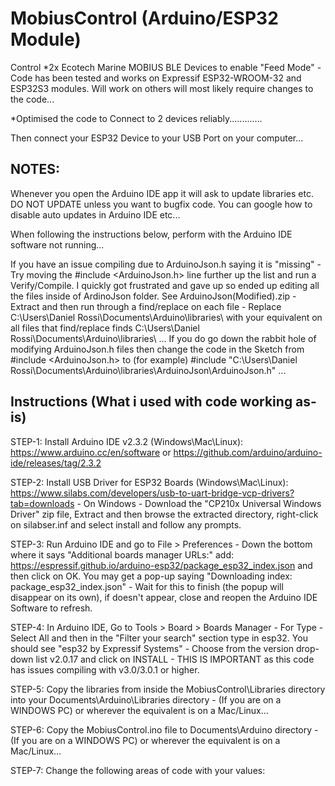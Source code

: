# MobiusControl (Arduino/ESP32 Module)
Control *2x Ecotech Marine MOBIUS BLE Devices to enable "Feed Mode" - Code has been tested and works on Expressif ESP32-WROOM-32 and ESP32S3 modules. Will work on others will most likely require changes to the code...

*Optimised the code to Connect to 2 devices reliably.............


Then connect your ESP32 Device to your USB Port on your computer...

## NOTES: 
Whenever you open the Arduino IDE app it will ask to update libraries etc. DO NOT UPDATE unless you want to bugfix code. You can google how to disable auto updates in Arduino IDE etc...

When following the instructions below, perform with the Arduino IDE software not running...

If you have an issue compiling due to ArduinoJson.h saying it is "missing" - Try moving the #include <ArduinoJson.h> line further up the list and run a Verify/Compile. I quickly got frustrated and gave up so ended up editing all the files inside of ArdinoJson folder. See ArduinoJson(Modified).zip - Extract and then run through a find/replace on each file - Replace C:\Users\Daniel Rossi\Documents\Arduino\libraries\ with your equivalent on all files that find/replace finds C:\Users\Daniel Rossi\Documents\Arduino\libraries\ ... If you do go down the rabbit hole of modifying ArduinoJson.h files then change the code in the Sketch from #include <ArduinoJson.h> to (for example) #include "C:\\Users\\Daniel Rossi\\Documents\\Arduino\\libraries\\ArduinoJson\\ArduinoJson.h" ...     

## Instructions (What i used with code working as-is)
STEP-1: Install Arduino IDE v2.3.2 (Windows\Mac\Linux): https://www.arduino.cc/en/software or https://github.com/arduino/arduino-ide/releases/tag/2.3.2

STEP-2: Install USB Driver for ESP32 Boards (Windows\Mac\Linux): https://www.silabs.com/developers/usb-to-uart-bridge-vcp-drivers?tab=downloads - On Windows - Download the "CP210x Universal Windows Driver" zip file, Extract and then browse the extracted directory, right-click on silabser.inf and select install and follow any prompts. 

STEP-3: Run Arduino IDE and go to File > Preferences - Down the bottom where it says "Additional boards manager URLs:" add: https://espressif.github.io/arduino-esp32/package_esp32_index.json and then click on OK. You may get a pop-up saying "Downloading index: package_esp32_index.json" - Wait for this to finish (the popup will disappear on its own), if doesn't appear, close and reopen the Arduino IDE Software to refresh. 

STEP-4: In Arduino IDE, Go to Tools > Board > Boards Manager - For Type - Select All and then in the "Filter your search" section type in esp32. You should see "esp32 by Expressif Systems" - Choose from the version drop-down list v2.0.17 and click on INSTALL - THIS IS IMPORTANT as this code has issues compiling with v3.0/3.0.1 or higher.

STEP-5: Copy the libraries from inside the MobiusControl\Libraries directory into your Documents\Arduino\Libraries directory - (If you are on a WINDOWS PC) or wherever the equivalent is on a Mac/Linux...

STEP-6: Copy the MobiusControl.ino file to Documents\Arduino directory - (If you are on a WINDOWS PC) or wherever the equivalent is on a Mac/Linux...

STEP-7: Change the following areas of code with your values:


